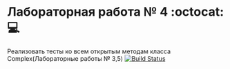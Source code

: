 # Лабораторная работа № 4 :octocat: :computer:
Реализовать тесты ко всем открытым методам класса Complex(Лабораторные работы № 3,5)
[![Build Status](https://travis-ci.org/Vampirchik147/matrix_travis.svg?branch=master)](https://travis-ci.org/Vampirchik147)
